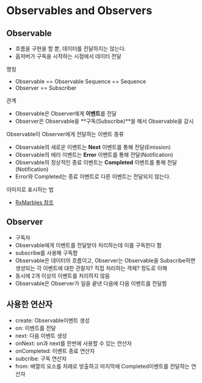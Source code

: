 # Observables and Observers

## **Observable**

* 흐름을 구현을 할 뿐, 데이터를 전달하지는 않는다.
* 옵저버가 구독을 시작하는 시점에서 데이터 전달

명칭

* Observable == Observable Sequence == Sequence
* Observer == Subscriber

관계

* Observable은 Observer에게 **이벤트**를 전달
* Observer은 Observable을 \*\*구독(Subscribe)\*\*을 해서 Observable을 감시

Observable이 Observer에게 전달하는 이벤트 종류

* Observable의 새로운 이벤트는 **Next** 이벤트를 통해 전달(Emission)
* Observable의 에러 이벤트는 **Error** 이벤트를 통해 전달(Notification)
* Observable의 정상적인 종료 이벤트는 **Completed** 이벤트를 통해 전달(Notification)
* Error와 Completed는 종료 이벤트로 다른 이벤트는 전달되지 않는다.



이미지로 표시하는 법

* [RxMarbles 참조](https://github.com/RxSwiftCommunity/RxMarbles)

## Observer

* 구독자
* Observable에게 이벤트를 전달받아 처리하는데 이를 구독한다 함
* subscribe를 사용해 구독함
* Observable은 데이터의 흐름이고, Observer는 Observable을 Subscribe하면 생성되는 각 이벤트에 대한 관찰자? 직접 처리하는 객체? 정도로 이해
* 동시에 2개 이상의 이벤트를 처리하지 않음
* Observable은 Observer가 일을 끝낸 다음에 다음 이벤트를 전달함

## 사용한 연산자

* create: Observable이벤트 생성
* on: 이벤트를 전달
* next: 다음 이벤트 생성
* onNext: on과 next를 한번에 사용할 수 있는 연산자
* onCompleted: 이벤트 종료 연산자
* subcribe: 구독 연산자
* from: 배열의 요소를 차례로 방출하고 마지막에 Completed이벤트를 전달하는 연산자
